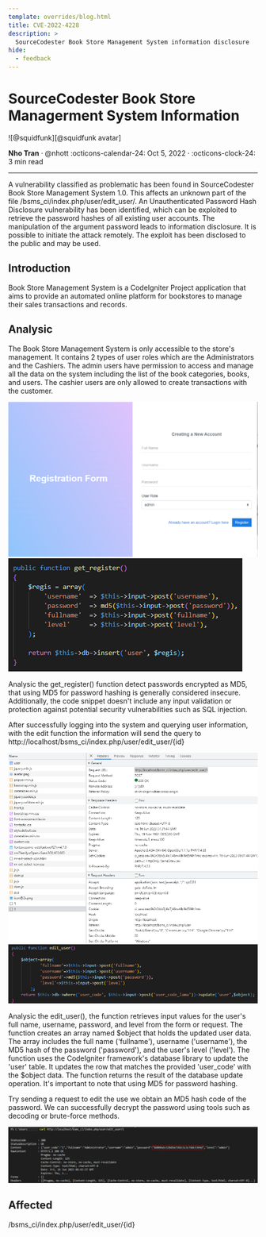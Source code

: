```yaml
---
template: overrides/blog.html
title: CVE-2022-4228
description: >
  SourceCodester Book Store Management System information disclosure
hide:
  - feedback
---
```


# SourceCodester Book Store Managerment System Information


<aside class="mdx-author" markdown>
![@squidfunk][@squidfunk avatar]

<span>**Nho Tran** · @nhott</span>
<span>
:octicons-calendar-24: Oct 5, 2022 ·
:octicons-clock-24: 3 min read
</span>

</aside>

  [built-in search plugin]: ../../setup/setting-up-site-search.md#built-in-search-plugin
  [@squidfunk avatar]: ../../assets/author/nhoicon.png
  [insiders-4.14.0]: ../../insiders/changelog.md#4.14.0

---

A vulnerability classified as problematic has been found in SourceCodester Book Store Management System 1.0. This affects an unknown part of the file /bsms_ci/index.php/user/edit_user/. An Unauthenticated Password Hash Disclosure vulnerability has been identified, which can be exploited to retrieve the password hashes of all existing user accounts. The manipulation of the argument password leads to information disclosure. It is possible to initiate the attack remotely. The exploit has been disclosed to the public and may be used.



## Introduction

Book Store Management System is a CodeIgniter Project application that aims to provide an automated online platform for bookstores to manage their sales transactions and records.

## Analysic

The Book Store Management System is only accessible to the store's management. It contains 2 types of user roles which are the Administrators and the Cashiers. The admin users have permission to access and manage all the data on the system including the list of the book categories, books, and users. The cashier users are only allowed to create transactions with the customer.


![](CVE-2022-4228/register_form.png)
![](CVE-2022-4228/register.png)

Analysic the get_register() function detect passwords encrypted as MD5, that using MD5 for password hashing is generally considered insecure. Additionally, the code snippet doesn't include any input validation or protection against potential security vulnerabilities such as SQL injection.

After successfully logging into the system and querying user information, with the edit function the information will send the query to http://localhost/bsms_ci/index.php/user/edit_user/{id} 

![](CVE-2022-4228/request.png)
![](CVE-2022-4228/edit_user.png)

Analysic the edit_user(), the function retrieves input values for the user's full name, username, password, and level from the form or request.
The function creates an array named $object that holds the updated user data. The array includes the full name ('fullname'), username ('username'), the MD5 hash of the password ('password'), and the user's level ('level').
The function uses the CodeIgniter framework's database library to update the 'user' table. It updates the row that matches the provided 'user_code' with the $object data.
The function returns the result of the database update operation.
It's important to note that using MD5 for password hashing.

Try sending a request to edit the use we obtain an MD5 hash code of the password. We can successfully decrypt the password using tools such as decoding or brute-force methods.

![](CVE-2022-4228/password-hash.png)



## Affected

/bsms_ci/index.php/user/edit_user/{id}


